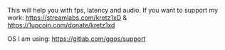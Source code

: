 This will help you with fps, latency and audio.
If you want to support my work: https://streamlabs.com/kretz1xD & https://1upcoin.com/donate/kretz1xd

OS I am using: https://gitlab.com/ggos/support
